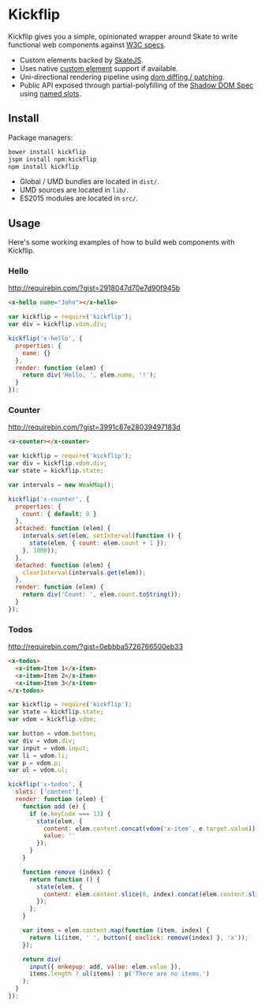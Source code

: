# Kickflip

Kickflip gives you a simple, opinionated wrapper around Skate to write functional web components against [W3C specs](https://github.com/w3c/webcomponents).

- Custom elements backed by [SkateJS](https://github.com/skatejs/skatejs).
- Uses native [custom element](http://w3c.github.io/webcomponents/spec/custom/) support if available.
- Uni-directional rendering pipeline using [dom diffing / patching](https://github.com/skatejs-dom-diff).
- Public API exposed through partial-polyfilling of the [Shadow DOM Spec](https://w3c.github.io/webcomponents/spec/shadow/) using [named slots](https://github.com/skatejs/named-slots).



## Install

Package managers:

```sh
bower install kickflip
jspm install npm:kickflip
npm install kickflip
```

- Global / UMD bundles are located in `dist/`.
- UMD sources are located in `lib/`.
- ES2015 modules are located in `src/`.



## Usage

Here's some working examples of how to build web components with Kickflip.



### Hello

http://requirebin.com/?gist=2918047d70e7d90f945b

```html
<x-hello name="John"></x-hello>
```

```js
var kickflip = require('kickflip');
var div = kickflip.vdom.div;

kickflip('x-hello', {
  properties: {
    name: {}
  },
  render: function (elem) {
    return div('Hello, ', elem.name, '!');
  }
});
```



### Counter

http://requirebin.com/?gist=3991c87e28039497183d

```html
<x-counter></x-counter>
```

```js
var kickflip = require('kickflip');
var div = kickflip.vdom.div;
var state = kickflip.state;

var intervals = new WeakMap();

kickflip('x-counter', {
  properties: {
    count: { default: 0 }
  },
  attached: function (elem) {
    intervals.set(elem, setInterval(function () {
      state(elem, { count: elem.count + 1 });
    }, 1000));
  },
  detached: function (elem) {
    clearInterval(intervals.get(elem));
  },
  render: function (elem) {
    return div('Count: ', elem.count.toString());
  }
});
```



### Todos

http://requirebin.com/?gist=0ebbba5726766500eb33

```html
<x-todos>
  <x-item>Item 1</x-item>
  <x-item>Item 2</x-item>
  <x-item>Item 3</x-item>
</x-todos>
```

```js
var kickflip = require('kickflip');
var state = kickflip.state;
var vdom = kickflip.vdom;

var button = vdom.button;
var div = vdom.div;
var input = vdom.input;
var li = vdom.li;
var p = vdom.p;
var ul = vdom.ul;

kickflip('x-todos', {
  slots: ['content'],
  render: function (elem) {
    function add (e) {
      if (e.keyCode === 13) {
        state(elem, {
          content: elem.content.concat(vdom('x-item', e.target.value)),
          value: ''
        });
      }
    }

    function remove (index) {
      return function () {
        state(elem, {
          content: elem.content.slice(0, index).concat(elem.content.slice(index + 1))
        });
      };
    }

    var items = elem.content.map(function (item, index) {
      return li(item, ' ', button({ onclick: remove(index) }, 'x'));
    });

    return div(
      input({ onkeyup: add, value: elem.value }),
      items.length ? ul(items) : p('There are no items.')
    );
  }
});
```
